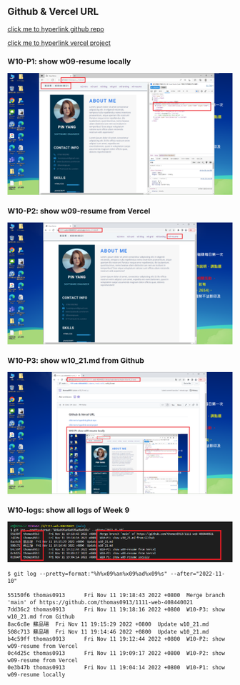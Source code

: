 ## Github & Vercel URL

[click me to hyperlink github repo](https://github.com/thomas0913/1111-web-408440021)

[click me to hyperlink vercel project](https://1111-web-408440021.vercel.app/)

### W10-P1: show w09-resume locally

![](w10-P1.PNG)

### W10-P2: show w09-resume from Vercel

![](w10-P2.png)

### W10-P3: show w10_21.md from Github

![](w10-p3.png)

### W10-logs: show all logs of Week 9

![](w10-logs.PNG)

```
$ git log --pretty=format:"%h%x09%an%x09%ad%x09%s" --after="2022-11-10"

55150f6 thomas0913      Fri Nov 11 19:18:43 2022 +0800  Merge branch 'main' of https://github.com/thomas0913/1111-web-408440021
7dd36c2 thomas0913      Fri Nov 11 19:18:16 2022 +0800  W10-P3: show w10_21.md from Github
8ac6c8e 蘇品瑒  Fri Nov 11 19:15:29 2022 +0800  Update w10_21.md
508c713 蘇品瑒  Fri Nov 11 19:14:46 2022 +0800  Update w10_21.md
b4c59ff thomas0913      Fri Nov 11 19:12:44 2022 +0800  W10-P2: show w09-resume from Vercel
0c4d25c thomas0913      Fri Nov 11 19:09:17 2022 +0800  W10-P2: show w09-resume from Vercel
0e3b47b thomas0913      Fri Nov 11 19:04:14 2022 +0800  W10-P1: show w09-resume locally
```
